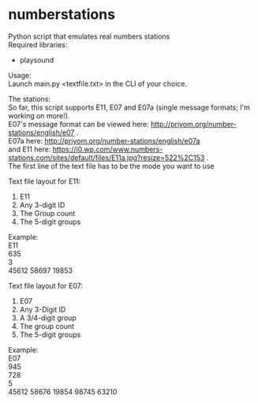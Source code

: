 # numberstations
Python script that emulates real numbers stations  
Required libraries:  
- playsound

Usage:  
Launch main.py <textfile.txt> in the CLI of your choice.  

The stations:  
So far, this script supports E11, E07 and E07a (single message formats; I'm working on more!).  
E07's message format can be viewed here: http://priyom.org/number-stations/english/e07 .  
E07a here: http://priyom.org/number-stations/english/e07a  
and E11 here: https://i0.wp.com/www.numbers-stations.com/sites/default/files/E11a.jpg?resize=522%2C153 .  
The first line of the text file has to be the mode you want to use  

Text file layout for E11:
1.  E11
2.  Any 3-digit ID
3.  The Group count
4.  The 5-digit groups  

Example:  
E11  
635  
3  
45612 58697 19853  

Text file layout for E07:
1.  E07
2.  Any 3-Digit ID
3.  A 3/4-digit group
4.  The group count
5.  The 5-digit groups

Example:  
E07  
945  
728  
5  
45612 58676 19854 98745 63210  
